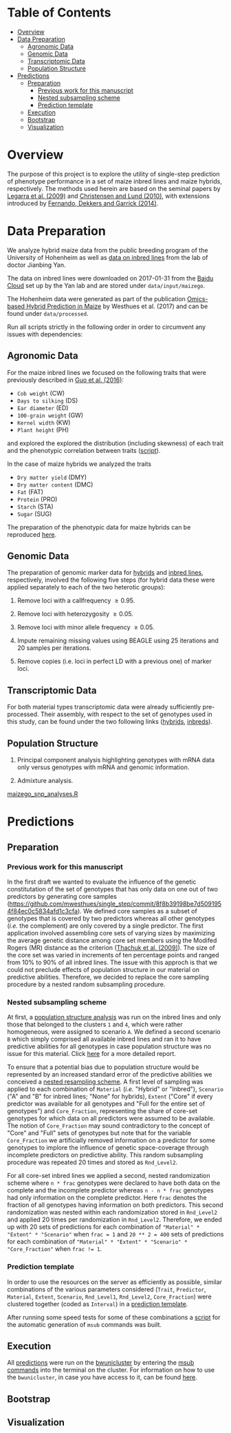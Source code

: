 # Table of Contents
<!-- vim-markdown-toc GFM -->
* [Overview](#overview)
* [Data Preparation](#data-preparation)
	* [Agronomic Data](#agronomic-data)
	* [Genomic Data](#genomic-data)
	* [Transcriptomic Data](#transcriptomic-data)
	* [Population Structure](#population-structure)
* [Predictions](#predictions)
	* [Preparation](#preparation)
		* [Previous work for this manuscript](#previous-work-for-this-manuscript)
		* [Nested subsampling scheme](#nested-subsampling-scheme)
		* [Prediction template](#prediction-template)
	* [Execution](#execution)
	* [Bootstrap](#bootstrap)
	* [Visualization](#visualization)

<!-- vim-markdown-toc -->



# Overview
The purpose of this project is to explore the utility of single-step prediction
of phenotype performance in a set of maize inbred lines and maize hybrids,
respectively.
The methods used herein are based on the seminal papers by [Legarra et al. (2009)](http://www.sciencedirect.com/science/article/pii/S0022030209707933)
and [Christensen and Lund (2010)](https://gsejournal.biomedcentral.com/articles/10.1186/1297-9686-42-2), with extensions introduced by
[Fernando, Dekkers and Garrick (2014)](https://gsejournal.biomedcentral.com/articles/10.1186/1297-9686-46-50).






# Data Preparation
We analyze hybrid maize data from the public breeding program of the University
of Hohenheim as well as [data on inbred lines](http://www.maizego.org/Resources.html) from the lab of doctor Jianbing Yan.

The data on inbred lines were downloaded on 2017-01-31 from the [Baidu Cloud](https://pan.baidu.com/s/1eQH3hfW#list/path=%2F)
set up by the Yan lab and are stored under `data/input/maizego`.

The Hohenheim data were generated as part of the publication
[Omics-based Hybrid Prediction in Maize](https://link.springer.com/article/10.1007%2Fs00122-017-2934-0) by Westhues et al. (2017) and can be
found under `data/processed`.


Run all scripts strictly in the following order in order to circumvent any
issues with dependencies:

## Agronomic Data
For the maize inbred lines we focused on the following traits that were
previously described in [Guo et al. (2016)](https://link.springer.com/article/10.1007/s00122-016-2780-5):

*   `Cob weight` (CW)
*   `Days to silking` (DS)
*   `Ear diameter` (ED)
*   `100-grain weight` (GW)
*   `Kernel width` (KW)
*   `Plant height` (PH)

and explored the explored the distribution (including skewness) of each trait
and the phenotypic correlation between traits ([script](analysis/maizego_agronomic_data.R)).

In the case of maize hybrids we analyzed the traits

*   `Dry matter yield` (DMY)
*   `Dry matter content` (DMC)
*   `Fat` (FAT)
*   `Protein` (PRO)
*   `Starch` (STA)
*   `Sugar` (SUG)

The preparation of the phenotypic data for maize hybrids can be reproduced
[here](analysis/uhoh_data_preparation.R).


## Genomic Data
The preparation of genomic marker data for [hybrids](analysis/snp_preparation.R)
and [inbred lines](analysis/maizego_snp_imputation.R), respectively, involved
the following five steps (for hybrid data these were applied separately to each
of the two heterotic groups):

1.   Remove loci with a callfrequency $\geq 0.95$.

2.   Remove loci with heterozygosity $\geq 0.05$.

3.   Remove loci with minor allele frequency $\geq 0.05$.

4.   Impute remaining missing values using BEAGLE using 25 iterations and 20
     samples per iterations.

5.   Remove copies (i.e. loci in perfect LD with a previous one) of marker
     loci.


## Transcriptomic Data
For both material types transcriptomic data were already sufficiently
pre-processed.
Their assembly, with respect to the set of genotypes used in this study, can
be found under the two following links
([hybrids](analysis/uhoh_data_preparation.R), [inbreds](analysis/maizego_gene_expression.R)).




## Population Structure

1.   Principal component analysis highlighting genotypes with mRNA data only
     versus genotypes with mRNA and genomic information.

2.   Admixture analysis.

[maizego_snp_analyses.R](analysis/maizego_snp_analyses.R)





# Predictions
## Preparation
### Previous work for this manuscript
In the first draft we wanted to evaluate the influence of the genetic
constitutation of the set of genotypes that has only data on one out of two
predictors by generating core samples  (https://github.com/mwesthues/single_step/commit/8f8b39198be7d5091954f84ec0c5834afd1c3cfa).
We defined core samples as a subset of genotypes that is covered by two
predictors whereas all other genotypes (*i.e.* the complement) are only covered
by a single predictor.
The first application involved assembling core sets of varying sizes by
maximizing the average genetic distance among core set members using the
Modifed Rogers (MR) distance as the criterion ([Thachuk et al. (2009)](https://bmcbioinformatics.biomedcentral.com/articles/10.1186/1471-2105-10-243)).
The size of the core set was varied in increments of ten percentage points and
ranged from 10% to 90% of all inbred lines.
The issue with this approch is that we could not preclude effects of population
structure in our material on predictive abilities.
Therefore, we decided to replace the core sampling procedure by a nested random
subsampling procedure.



### Nested subsampling scheme
At first, a [population structure analysis](analysis/maizego_snp_analyses.R)
was run on the inbred lines and only those that belonged to the clusters `1`
and `4`, which were rather homogeneous, were assigned to scenario `A`.
We defined a second scenario `B` which simply comprised all available inbred
lines and ran it to have predictive abilities for all genotypes in case
population structure was no issue for this material.
Click [here](reports/select_subpopulation.Rmd) for a more detailed report.

To ensure that a potential bias due to population structure would be
represented by an increased standard error of the predictive abilities we
conceived a [nested resampling scheme](analysis/prepare_subsamples.R).
A first level of sampling was applied to each combination of `Material` (*i.e.*
"Hybrid" or "Inbred"), `Scenario` ("A" and "B" for inbred lines; "None" for
hybrids), `Extent` ("Core" if every predictor was available for all genotypes
and "Full for the entire set of genotypes") and `Core_Fraction`, representing
the share of core-set genotypes for which data on all predictors were assumed
to be available.
The notion of `Core_Fraction` may sound contradictory to the concept of "Core"
and "Full" sets of genotypes but note that for the variable `Core_Fraction` we
artificially removed information on a predictor for some genotypes to implore
the influence of genetic space-coverage through incomplete predictors on
predictive ability.
This random subsampling procedure was repeated 20 times and stored as
`Rnd_Level2`.

For all core-set inbred lines we applied a second, nested randomization scheme
where `n * frac` genotypes were declared to have both data on the complete and
the incomplete predictor whereas `n - n * frac` genotypes had only information
on the complete predictor.
Here `frac` denotes the fraction of all genotypes having information on both
predictors.
This second randomization was nested within each randomization stored in
`Rnd_Level2` and applied 20 times per randomization in `Rnd_Level2`.
Therefore, we ended up with 20 sets of predictions for each combination of
`"Material" * "Extent" * "Scenario"` when `frac = 1` and `20 ** 2 = 400`
sets of predictions for each combination of `"Material" * "Extent" *
"Scenario" * "Core_Fraction"` when `frac != 1`.



### Prediction template
In order to use the resources on the server as efficiently as possible,
similar combinations of the various parameters considered (`Trait`,
`Predictor`, `Material`, `Extent`, `Scenario`, `Rnd_Level1`, `Rnd_Level2`,
`Core_Fraction`) were clustered together (coded as `Interval`) in a
[prediction template](analysis/prediction_template.R).

After running some speed tests for some of these combinations a
[script](analysis/automate_moab.R) for the automatic generation of `msub`
commands was built.



## Execution
All [predictions](analysis/prediction.R) were run on the [bwunicluster](https://www.bwhpc-c5.de/wiki/index.php/Category:BwUniCluster)
by entering the [msub commands](analysis/moab_commands.txt) into the terminal
on the cluster.
For information on how to use the `bwunicluster`, in case you have access to
it, can be found [here](https://mwesthues.github.io/bwunicluster.html).



## Bootstrap



## Visualization


